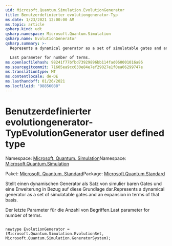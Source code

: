 ```yaml
---
uid: Microsoft.Quantum.Simulation.EvolutionGenerator
title: Benutzerdefinierter evolutiongenerator-Typ
ms.date: 1/23/2021 12:00:00 AM
ms.topic: article
qsharp.kind: udt
qsharp.namespace: Microsoft.Quantum.Simulation
qsharp.name: EvolutionGenerator
qsharp.summary: >-
  Represents a dynamical generator as a set of simulatable gates and an expansion in terms of that basis.

  Last parameter for number of terms.
ms.openlocfilehash: 98241f77bfbd73929896bb114fad060001016a86
ms.sourcegitcommit: 71605ea9cc630e84e7ef29027e1f0ea06299747e
ms.translationtype: MT
ms.contentlocale: de-DE
ms.lasthandoff: 01/26/2021
ms.locfileid: "98856088"
---
```

# <a name="evolutiongenerator-user-defined-type"></a><span data-ttu-id="30617-102">Benutzerdefinierter evolutiongenerator-Typ</span><span class="sxs-lookup"><span data-stu-id="30617-102">EvolutionGenerator user defined type</span></span>

<span data-ttu-id="30617-103">Namespace: [Microsoft. Quantum. Simulation](xref:Microsoft.Quantum.Simulation)</span><span class="sxs-lookup"><span data-stu-id="30617-103">Namespace: [Microsoft.Quantum.Simulation](xref:Microsoft.Quantum.Simulation)</span></span>

<span data-ttu-id="30617-104">Paket: [Microsoft. Quantum. Standard](https://nuget.org/packages/Microsoft.Quantum.Standard)</span><span class="sxs-lookup"><span data-stu-id="30617-104">Package: [Microsoft.Quantum.Standard](https://nuget.org/packages/Microsoft.Quantum.Standard)</span></span>


<span data-ttu-id="30617-105">Stellt einen dynamischen Generator als Satz von simulier baren Gates und eine Erweiterung in Bezug auf diese Grundlage dar.</span><span class="sxs-lookup"><span data-stu-id="30617-105">Represents a dynamical generator as a set of simulatable gates and an expansion in terms of that basis.</span></span>

<span data-ttu-id="30617-106">Der letzte Parameter für die Anzahl von Begriffen.</span><span class="sxs-lookup"><span data-stu-id="30617-106">Last parameter for number of terms.</span></span>

```qsharp

newtype EvolutionGenerator = (Microsoft.Quantum.Simulation.EvolutionSet, Microsoft.Quantum.Simulation.GeneratorSystem);
```

